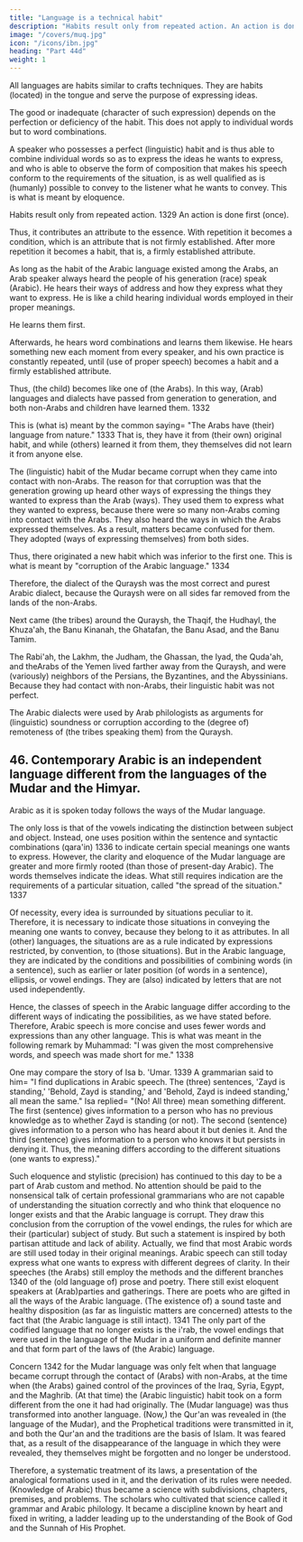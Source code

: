 ```yaml
---
title: "Language is a technical habit"
description: "Habits result only from repeated action. An action is done first once"
image: "/covers/muq.jpg"
icon: "/icons/ibn.jpg"
heading: "Part 44d"
weight: 1
---
```




All languages are habits similar to crafts techniques. They are habits (located) in the tongue and serve the purpose of expressing ideas. 

The good or inadequate (character of such expression) depends on the perfection or deficiency of the habit. This does not apply to individual words but to word combinations. 

A speaker who possesses a perfect (linguistic) habit and is thus able to combine individual words so as to express the ideas he wants to express, and who is able to observe the form of composition that makes his speech conform to the requirements of the situation, is as well qualified as is (humanly) possible to convey to the listener what he wants to convey. This is what is meant by eloquence.

Habits result only from repeated action. 1329 An action is done first (once). 

Thus, it contributes an attribute to the essence. With repetition it becomes a condition, which is an attribute that is not firmly established. After more repetition it becomes a habit, that is, a firmly established attribute.

As long as the habit of the Arabic language existed among the Arabs, an Arab speaker always heard the people of his generation (race) speak (Arabic). He hears their ways of address and how they express what they want to express. He is like a child hearing individual words employed in their proper meanings. <!-- 1330  -->

He learns them first.<!-- 1331  -->

Afterwards, he hears word combinations and learns them likewise. He hears something new each moment from every speaker, <!-- 1331a --> and his own practice is constantly repeated, until (use of proper speech) becomes a habit and a firmly established attribute.

Thus, (the child) becomes like one of (the Arabs). In this way, (Arab) languages and dialects have passed from generation to generation, and both non-Arabs and
children have learned them. 1332

This is (what is) meant by the common saying= "The Arabs have (their)
language from nature." 1333 That is, they have it from (their own) original habit,
and while (others) learned it from them, they themselves did not learn it from
anyone else.

The (linguistic) habit of the Mudar became corrupt when they came into contact with non-Arabs. The reason for that corruption was that the generation
growing up heard other ways of expressing the things they wanted to express than the Arab (ways). They used them to express what they wanted to express, because
there were so many non-Arabs coming into contact with the Arabs. They also heard the ways in which the Arabs expressed themselves. As a result, matters became confused for them. They adopted (ways of expressing themselves) from both sides.

Thus, there originated a new habit which was inferior to the first one. This is what is meant by "corruption of the Arabic language." 1334

Therefore, the dialect of the Quraysh was the most correct and purest Arabic dialect, because the Quraysh were on all sides far removed from the lands of the non-Arabs. 

Next came (the tribes) around the Quraysh, the Thaqif, the Hudhayl, the Khuza'ah, the Banu Kinanah, the Ghatafan, the Banu Asad, and the Banu Tamim.

The Rabi'ah, the Lakhm, the Judham, the Ghassan, the Iyad, the Quda'ah, and theArabs of the Yemen lived farther away from the Quraysh, and were (variously) neighbors of the Persians, the Byzantines, and the Abyssinians. Because they had contact with non-Arabs, their linguistic habit was not perfect.

The Arabic dialects were used by Arab philologists as arguments for (linguistic) soundness or corruption according to the (degree of) remoteness of (the tribes speaking them) from the Quraysh.


## 46. Contemporary Arabic is an independent language different from the languages of the Mudar and the Himyar.

Arabic as it is spoken today follows the ways of the Mudar language. 

The only loss is that of the vowels indicating the distinction between subject and object. Instead, one uses position within the sentence and syntactic combinations (qara'in) 1336 to indicate certain special meanings one wants to express. However, the clarity and eloquence of the Mudar language are greater and more firmly rooted (than those of present-day Arabic). The words themselves indicate the ideas. What still requires indication are
the requirements of a particular situation, called "the spread of the situation." 1337

Of necessity, every idea is surrounded by situations peculiar to it. Therefore, it is
necessary to indicate those situations in conveying the meaning one wants to
convey, because they belong to it as attributes. In all (other) languages, the situations
are as a rule indicated by expressions restricted, by convention, to (those situations).
But in the Arabic language, they are indicated by the conditions and possibilities of
combining words (in a sentence), such as earlier or later position (of words in a sentence), ellipsis, or vowel endings. They are (also) indicated by letters that are not used independently. 

Hence, the classes of speech in the Arabic language differ according to the different ways of indicating the possibilities, as we have stated before. Therefore, Arabic speech is more concise and uses fewer words and
expressions than any other language. This is what was meant in the following
remark by Muhammad: "I was given the most comprehensive words, and speech
was made short for me." 1338

One may compare the story of Isa b. 'Umar. 1339 A grammarian said to him= "I find duplications in Arabic speech. The (three) sentences, 'Zayd is standing,'
'Behold, Zayd is standing,' and 'Behold, Zayd is indeed standing,' all mean the
same." Isa replied= "(No! All three) mean something different. The first (sentence)
gives information to a person who has no previous knowledge as to whether Zayd is
standing (or not). The second (sentence) gives information to a person who has
heard about it but denies it. And the third (sentence) gives information to a person
who knows it but persists in denying it. Thus, the meaning differs according to the
different situations (one wants to express)."

Such eloquence and stylistic (precision) has continued to this day to be a part of Arab custom and method. No attention should be paid to the nonsensical talk of certain professional grammarians who are not capable of understanding the situation correctly and who think that eloquence no longer exists and that the Arabic language is corrupt. They draw this conclusion from the corruption of the vowel endings, the
rules for which are their (particular) subject of study. But such a statement is inspired by both partisan attitude and lack of ability. Actually, we find that most Arabic words are still used today in their original meanings. Arabic speech can still today express what one wants to express with different degrees of clarity. In their speeches (the Arabs) still employ the methods and the different branches 1340 of the (old language of) prose and poetry. There still exist eloquent speakers at (Arab)parties and gatherings. There are poets who are gifted in all the ways of the Arabic language. (The existence of) a sound taste and healthy disposition (as far as linguistic matters are concerned) attests to the fact that (the Arabic language is still intact). 1341 The only part of the codified language that no longer exists is the i'rab, the vowel endings that were used in the language of the Mudar in a uniform and
definite manner and that form part of the laws of (the Arabic) language.

Concern 1342 for the Mudar language was only felt when that language became corrupt through the contact of (Arabs) with non-Arabs, at the time when (the Arabs) gained control of the provinces of the Iraq, Syria, Egypt, and the Maghrib. (At that time) the (Arabic linguistic) habit took on a form different from the one it had had originally. The (Mudar language) was thus transformed into another language. (Now,) the Qur'an was revealed in (the language of the Mudar), and the Prophetical traditions were transmitted in it, and both the Qur'an and the traditions are the basis of Islam. It was feared that, as a result of the disappearance of the language in which they were revealed, they themselves might be forgotten and no longer be understood. 

Therefore, a systematic treatment of its laws, a presentation of the analogical formations used in it, and the derivation of its rules
were needed. (Knowledge of Arabic) thus became a science with subdivisions, chapters, premises, and problems. The scholars who cultivated that science called it grammar and Arabic philology. It became a discipline known by heart and fixed in writing, a ladder leading up to the understanding of the Book of God and the Sunnah of His Prophet.

